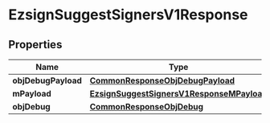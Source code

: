 
# EzsignSuggestSignersV1Response

## Properties
Name | Type | Description | Notes
------------ | ------------- | ------------- | -------------
**objDebugPayload** | [**CommonResponseObjDebugPayload**](CommonResponseObjDebugPayload.md) |  | 
**mPayload** | [**EzsignSuggestSignersV1ResponseMPayload**](EzsignSuggestSignersV1ResponseMPayload.md) |  | 
**objDebug** | [**CommonResponseObjDebug**](CommonResponseObjDebug.md) |  |  [optional]



